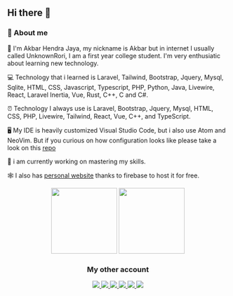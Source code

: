 ## Hi there 👋

### 🚀 About me

🧍  I'm Akbar Hendra Jaya, my nickname is Akbar but in internet I usually called UnknownRori, I am a first year college student. I'm very enthusiatic about learning new technology.

💻 Technology that i learned is Laravel, Tailwind, Bootstrap, Jquery, Mysql, Sqlite, HTML, CSS, Javascript, Typescript, PHP, Python, Java, Livewire, React, Laravel Inertia, Vue, Rust, C++, C and C#.

⏰ Technology I always use is Laravel, Bootstrap, Jquery, Mysql, HTML, CSS, PHP, Livewire, Tailwind, React, Vue, C++, and TypeScript.

🖥️ My IDE is heavily customized Visual Studio Code, but i also use Atom and NeoVim. But if you curious on how configuration looks like please take a look on this [repo](https://github.com/UnknownRori/mysetting)

📘 i am currently working on mastering my skills.

🕸️ I also has [personal website](https://unknownrori-firebase.web.app) thanks to firebase to host it for free.

<p align="center">
  <img style="margin:auto" height="150" src="https://bad-apple-github-readme.vercel.app/api?show_bg=1&username=UnknownRori&show_icons=true&theme=cobalt&count_private=true" />
  <img style="margin:auto" height="150" src="https://bad-apple-github-readme.vercel.app/api/top-langs/?show_bg=1&username=UnknownRori&layout=compact&theme=cobalt" />
</p>

<div align="center">
  <h3>My other account</h3>
  <a href="https://twitter.com/UnknownRori">
    <img src="https://img.shields.io/badge/Twitter-1DA1F2?style=for-the-badge&logo=twitter&logoColor=white"/>
  </a>
  <a href="https://stackoverflow.com/users/13991588/unknownrori">
    <img src="https://img.shields.io/badge/Stack_Overflow-FE7A16?style=for-the-badge&logo=stack-overflow&logoColor=white"/>
  </a>
  <a href="https://www.figma.com/@UnknownRori">
    <img src="https://img.shields.io/badge/figma-%23F24E1E.svg?style=for-the-badge&logo=figma&logoColor=white"/>
  </a>
  <a href="https://discord.com/users/611902987744313345">
    <img src="https://img.shields.io/badge/-Discord-7289da?style=for-the-badge&logo=discord&logoColor=white" />
  </a>
  <a href="https://unknownrori.itch.io/">
    <img src="https://img.shields.io/badge/Itch-%23FF0B34.svg?style=for-the-badge&logo=Itch.io&logoColor=white" />
  </a>
  <a href="https://steamcommunity.com/id/UnknownRori/">
    <img src="https://img.shields.io/badge/steam-%23000000.svg?style=for-the-badge&logo=steam&logoColor=white" />
  </a>
</div>
